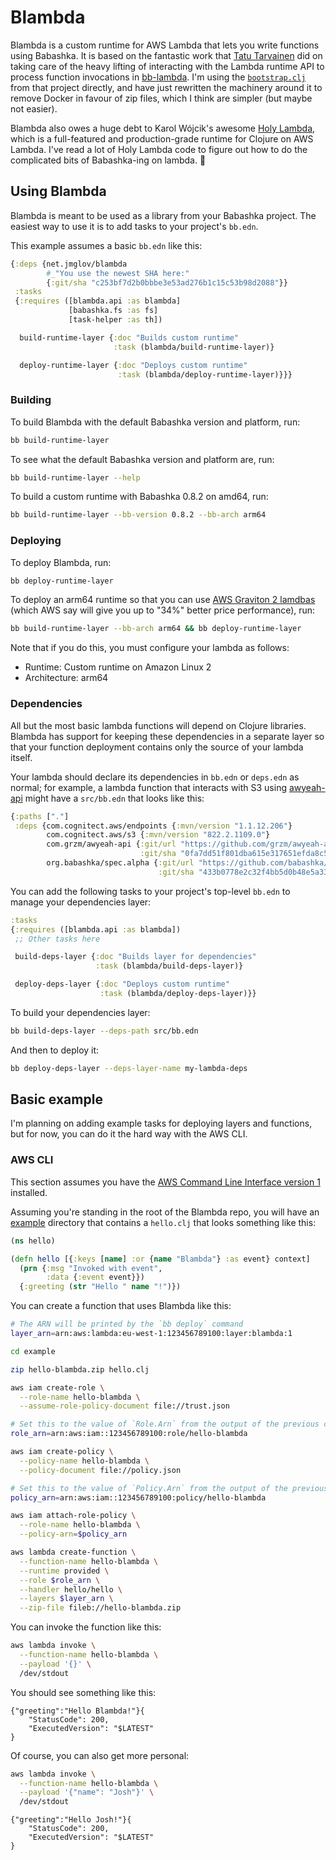 # Blambda

Blambda is a custom runtime for AWS Lambda that lets you write functions using
Babashka. It is based on the fantastic work that [Tatu
Tarvainen](https://github.com/tatut) did on taking care of the heavy lifting of
interacting with the Lambda runtime API to process function invocations in
[bb-lambda](https://github.com/tatut/bb-lambda). I'm using the
[`bootstrap.clj`](blob/main/bootstrap.clj) from that project directly, and have
just rewritten the machinery around it to remove Docker in favour of zip files,
which I think are simpler (but maybe not easier).

Blambda also owes a huge debt to Karol Wójcik's awesome [Holy
Lambda](https://github.com/FieryCod/holy-lambda), which is a full-featured and
production-grade runtime for Clojure on AWS Lambda. I've read a lot of Holy
Lambda code to figure out how to do the complicated bits of Babashka-ing on
lambda. 💜

## Using Blambda

Blambda is meant to be used as a library from your Babashka project. The easiest
way to use it is to add tasks to your project's `bb.edn`.

This example assumes a basic `bb.edn` like this:

``` clojure
{:deps {net.jmglov/blambda
        #_"You use the newest SHA here:"
        {:git/sha "c253bf7d2b0bbbe3e53ad276b1c15c53b98d2088"}}
 :tasks
 {:requires ([blambda.api :as blambda]
             [babashka.fs :as fs]
             [task-helper :as th])

  build-runtime-layer {:doc "Builds custom runtime"
                       :task (blambda/build-runtime-layer)}

  deploy-runtime-layer {:doc "Deploys custom runtime"
                        :task (blambda/deploy-runtime-layer)}}}
```

### Building

To build Blambda with the default Babashka version and platform, run:

``` sh
bb build-runtime-layer
```

To see what the default Babashka version and platform are, run:

``` sh
bb build-runtime-layer --help
```

To build a custom runtime with Babashka 0.8.2 on amd64, run:

``` sh
bb build-runtime-layer --bb-version 0.8.2 --bb-arch arm64
```

### Deploying

To deploy Blambda, run:

``` sh
bb deploy-runtime-layer
```

To deploy an arm64 runtime so that you can use [AWS Graviton 2
lamdbas](https://aws.amazon.com/blogs/compute/migrating-aws-lambda-functions-to-arm-based-aws-graviton2-processors/)
(which AWS say will give you up to "34%" better price performance), run:

``` sh
bb build-runtime-layer --bb-arch arm64 && bb deploy-runtime-layer
```

Note that if you do this, you must configure your lambda as follows:
- Runtime: Custom runtime on Amazon Linux 2
- Architecture: arm64

### Dependencies

All but the most basic lambda functions will depend on Clojure libraries.
Blambda has support for keeping these dependencies in a separate layer so that
your function deployment contains only the source of your lambda itself.

Your lambda should declare its dependencies in `bb.edn` or `deps.edn` as normal;
for example, a lambda function that interacts with S3 using
[awyeah-api](https://github.com/grzm/awyeah-api) might have a `src/bb.edn` that
looks like this:

``` clojure
{:paths ["."]
 :deps {com.cognitect.aws/endpoints {:mvn/version "1.1.12.206"}
        com.cognitect.aws/s3 {:mvn/version "822.2.1109.0"}
        com.grzm/awyeah-api {:git/url "https://github.com/grzm/awyeah-api"
                             :git/sha "0fa7dd51f801dba615e317651efda8c597465af6"}
        org.babashka/spec.alpha {:git/url "https://github.com/babashka/spec.alpha"
                                 :git/sha "433b0778e2c32f4bb5d0b48e5a33520bee28b906"}}}
```

You can add the following tasks to your project's top-level `bb.edn` to manage
your dependencies layer:

``` clojure
:tasks
{:requires ([blambda.api :as blambda])
 ;; Other tasks here

 build-deps-layer {:doc "Builds layer for dependencies"
                   :task (blambda/build-deps-layer)}

 deploy-deps-layer {:doc "Deploys custom runtime"
                    :task (blambda/deploy-deps-layer)}}
```

To build your dependencies layer:

``` sh
bb build-deps-layer --deps-path src/bb.edn
```

And then to deploy it:

``` sh
bb deploy-deps-layer --deps-layer-name my-lambda-deps
```

## Basic example

I'm planning on adding example tasks for deploying layers and functions, but for
now, you can do it the hard way with the AWS CLI.

### AWS CLI

This section assumes you have the [AWS Command Line Interface version
1](https://docs.aws.amazon.com/cli/v1/userguide/cli-chap-welcome.html)
installed.

Assuming you're standing in the root of the Blambda repo, you will have an
[example](example/) directory that contains a `hello.clj` that looks something
like this:

``` clojure
(ns hello)

(defn hello [{:keys [name] :or {name "Blambda"} :as event} context]
  (prn {:msg "Invoked with event",
        :data {:event event}})
  {:greeting (str "Hello " name "!")})
```

You can create a function that uses Blambda like this:

``` sh
# The ARN will be printed by the `bb deploy` command
layer_arn=arn:aws:lambda:eu-west-1:123456789100:layer:blambda:1

cd example

zip hello-blambda.zip hello.clj

aws iam create-role \
  --role-name hello-blambda \
  --assume-role-policy-document file://trust.json

# Set this to the value of `Role.Arn` from the output of the previous command
role_arn=arn:aws:iam::123456789100:role/hello-blambda

aws iam create-policy \
  --policy-name hello-blambda \
  --policy-document file://policy.json

# Set this to the value of `Policy.Arn` from the output of the previous command
policy_arn=arn:aws:iam::123456789100:policy/hello-blambda

aws iam attach-role-policy \
  --role-name hello-blambda \
  --policy-arn=$policy_arn 

aws lambda create-function \
  --function-name hello-blambda \
  --runtime provided \
  --role $role_arn \
  --handler hello/hello \
  --layers $layer_arn \
  --zip-file fileb://hello-blambda.zip
```

You can invoke the function like this:

``` sh
aws lambda invoke \
  --function-name hello-blambda \
  --payload '{}' \
  /dev/stdout
```

You should see something like this:

```
{"greeting":"Hello Blambda!"}{
    "StatusCode": 200,
    "ExecutedVersion": "$LATEST"
}
```

Of course, you can also get more personal:

``` sh
aws lambda invoke \
  --function-name hello-blambda \
  --payload '{"name": "Josh"}' \
  /dev/stdout
```

```
{"greeting":"Hello Josh!"}{
    "StatusCode": 200,
    "ExecutedVersion": "$LATEST"
}
```
